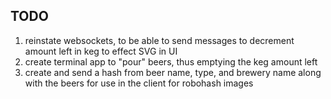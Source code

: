 <!-- THIS IS SPECIFICALLY FOR THE SERVER, THERE'S ANOTHER ONE OF THESE IN client/ -->

## TODO 

1. reinstate websockets, to be able to send messages to decrement amount left in keg to effect SVG in UI
  1. create terminal app to "pour" beers, thus emptying the keg amount left
2. create and send a hash from beer name, type, and brewery name along with the beers for use in the client for robohash images
